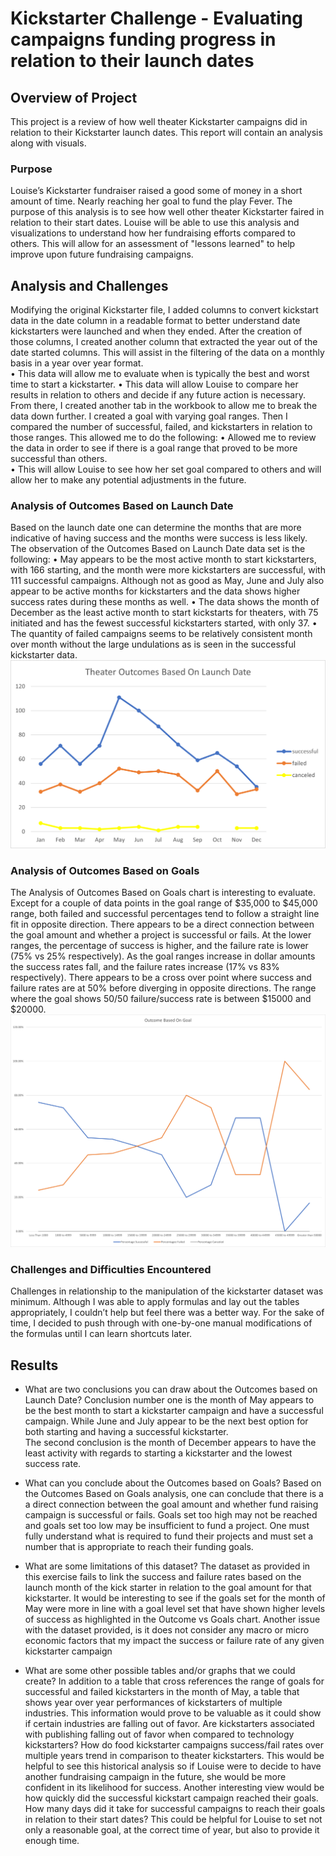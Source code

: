 # Kickstarter Challenge - Evaluating campaigns funding progress in relation to their launch dates

## Overview of Project
This project is a review of how well theater Kickstarter campaigns did in relation to their Kickstarter launch dates.  This report will contain an analysis along with visuals.

### Purpose
Louise’s Kickstarter fundraiser raised a good some of money in a short amount of time. Nearly reaching her goal to fund the play Fever.  The purpose of this analysis is to see how well other theater Kickstarter faired in relation to their start dates.  Louise will be able to use this analysis and visualizations to understand how her fundraising efforts compared to others.  This will allow for an assessment of "lessons learned" to help improve upon future fundraising campaigns.

## Analysis and Challenges
Modifying the original Kickstarter file, I added columns to convert kickstart data in the date column in a readable format to better understand date kickstarters were launched and when they ended. After the creation of those columns, I created another column that extracted the year out of the date started columns.  This will assist in the filtering of the data on a monthly basis in a year over year format.  
•	This data will allow me to evaluate when is typically the best and worst time to start a kickstarter. 
•	This data will allow Louise to compare her results in relation to others and decide if any future action is necessary.
From there, I created another tab in the workbook to allow me to break the data down further.  I created a goal with varying goal ranges.  Then I compared the number of successful, failed, and kickstarters in relation to those ranges.  This allowed me to do the following:
•	Allowed me to review the data in order to see if there is a goal range that proved to be more successful than others.  
•	This will allow Louise to see how her set goal compared to others and will allow her to make any potential adjustments in the future.

### Analysis of Outcomes Based on Launch Date
Based on the launch date one can determine the months that are more indicative of having success and the months were success is less likely.  The observation of the Outcomes Based on Launch Date data set is the following:
•	May appears to be the most active month to start kickstarters, with 166 starting, and the month were more kickstarters are successful, with 111 successful campaigns.  Although not as good as May, June and July also appear to be active months for kickstarters and the data shows higher success rates during these months as well.
•	The data shows the month of December as the least active month to start kickstarts for theaters, with 75 initiated and has the fewest successful kickstarters started, with only 37.
•	The quantity of failed campaigns seems to be relatively consistent month over month without the large undulations as is seen in the successful kickstarter data.
![Theater_Outcomes_Launch](resources/Theater_Outcomes_Launch.png)


### Analysis of Outcomes Based on Goals
The Analysis of Outcomes Based on Goals chart is interesting to evaluate.  Except for a couple of data points in the goal range of $35,000 to $45,000 range, both failed and successful percentages tend to follow a straight line fit in opposite direction.  There appears to be a direct connection between the goal amount and whether a project is successful or fails.  At the lower ranges, the percentage of success is higher, and the failure rate is lower (75% vs 25% respectively).  As the goal ranges increase in dollar amounts the success rates fall, and the failure rates increase (17% vs 83% respectively).  There appears to be a cross over point where success and failure rates are at 50% before diverging in opposite directions.  The range where the goal shows 50/50 failure/success rate is between $15000 and $20000. 
![Outcomes_vs_Goals](resources/Outcomes_vs_Goals.png)

### Challenges and Difficulties Encountered
Challenges in relationship to the manipulation of the kickstarter dataset was minimum.  Although I was able to apply formulas and lay out the tables appropriately, I couldn’t help but feel there was a better way.  For the sake of time, I decided to push through with one-by-one manual modifications of the formulas until I can learn shortcuts later. 

## Results

- What are two conclusions you can draw about the Outcomes based on Launch Date?
Conclusion number one is the month of May appears to be the best month to start a kickstarter campaign and have a successful campaign.  While June and July appear to be the next best option for both starting and having a successful kickstarter.  
The second conclusion is the month of December appears to have the least activity with regards to starting a kickstarter and the lowest success rate.


- What can you conclude about the Outcomes based on Goals?
Based on the Outcomes Based on Goals analysis, one can conclude that there is a a direct connection between the goal amount and whether fund raising campaign is successful or fails.  Goals set too high may not be reached and goals set too low may be insufficient to fund a project.  One must fully understand what is required to fund their projects and must set a number that is appropriate to reach their funding goals. 

- What are some limitations of this dataset?
The dataset as provided in this exercise fails to link the success and failure rates based on the launch month of the kick starter in relation to the goal amount for that kickstarter.  It would be interesting to see if the goals set for the month of May were more in line with a goal level set that have shown higher levels of success as highlighted in the Outcome vs Goals chart. 
Another issue with the dataset provided, is it does not consider any macro or micro economic factors that my impact the success or failure rate of any given kickstarter campaign

- What are some other possible tables and/or graphs that we could create?
In addition to a table that cross references the range of goals for successful and failed kickstarters in the month of May, a table that shows year over year performances of kickstarters of multiple industries.  This information would prove to be valuable as it could show if certain industries are falling out of favor.  Are kickstarters associated with publishing falling out of favor when compared to technology kickstarters?  How do food kickstarter campaigns success/fail rates over multiple years trend in comparison to theater kickstarters.  This would be helpful to see this historical analysis so if Louise were to decide to have another fundraising campaign in the future, she would be more confident in its likelihood for success.
Another interesting view would be how quickly did the successful kickstart campaign reached their goals.  How many days did it take for successful campaigns to reach their goals in relation to their start dates?  This could be helpful for Louise to set not only a reasonable goal, at the correct time of year, but also to provide it enough time.
